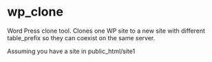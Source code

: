 # wp_clone
Word Press clone tool. Clones one WP site to a new site with different table_prefix so they can coexist on the same server.

Assuming you have a site in public_html/site1
